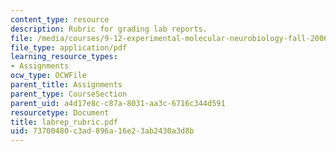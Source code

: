 ```yaml
---
content_type: resource
description: Rubric for grading lab reports.
file: /media/courses/9-12-experimental-molecular-neurobiology-fall-2006/73700480c3ad896a16e23ab2430a3d8b_labrep_rubric.pdf
file_type: application/pdf
learning_resource_types:
- Assignments
ocw_type: OCWFile
parent_title: Assignments
parent_type: CourseSection
parent_uid: a4d17e8c-c87a-8031-aa3c-6716c344d591
resourcetype: Document
title: labrep_rubric.pdf
uid: 73700480-c3ad-896a-16e2-3ab2430a3d8b
---
```


